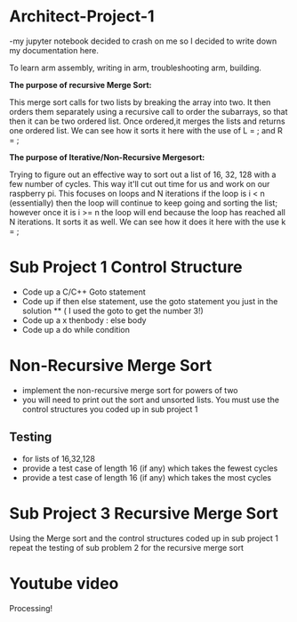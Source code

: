 # Architect-Project-1
-my jupyter notebook decided to crash on me so I decided to write down my documentation here. <p>
To learn arm assembly, writing in arm, troubleshooting arm, building.<p>
  <b>The purpose of recursive Merge Sort:</b><p></p>
This merge sort calls for two lists by breaking the array into two. It then orders them separately  using a recursive call to order the subarrays, so that then it can be two ordered list. Once ordered,it merges the lists and returns one ordered list. We can see how it sorts it here with the use of L = ; and R = ;<p>

<b>The purpose of Iterative/Non-Recursive Mergesort:</b><p>
Trying to figure out an effective way to sort out a list of 16, 32, 128 with a few number of cycles.
This way it'll cut out time for us and work on our raspberry pi. This focuses on loops and N iterations
if the loop is i < n (essentially) then the loop will continue to keep going and sorting the list; however
once it is i >= n the loop will end because the loop has reached all N iterations. It sorts it as well. We can
see how it does it here with the use k = ;<p>

# Sub Project 1 Control Structure
* Code up a C/C++ Goto statement
* Code up if then else statement, use the goto statement you just in the solution 
** ( I used the goto to get the number 3!)
* Code up a x thenbody : else body
* Code up a do while condition

# Non-Recursive Merge Sort
* implement the non-recursive merge sort for powers of two 
* you will need to print out the sort and unsorted lists. You must use the control structures you coded up in sub project 1

## Testing 
* for lists of 16,32,128
* provide a test case of length 16 (if any) which takes the fewest cycles
* provide a test case of length 16 (if any) which takes the most cycles

# Sub Project 3 Recursive Merge Sort 
Using the Merge sort and the control structures coded up in sub project 1 repeat the testing of sub problem 2 for the recursive merge sort

# Youtube video
Processing!
